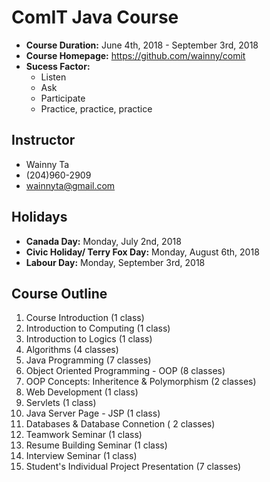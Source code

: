 # ComIT Java Course 

- **Course Duration:** June 4th, 2018 - September 3rd, 2018
- **Course Homepage:** https://github.com/wainny/comit
- **Sucess Factor:**
  - Listen
  - Ask
  - Participate
  - Practice, practice, practice

## Instructor
- Wainny Ta
- (204)960-2909
- wainnyta@gmail.com

## Holidays
- **Canada Day:** Monday, July 2nd, 2018
- **Civic Holiday/ Terry Fox Day:** Monday, August 6th, 2018
- **Labour Day:** Monday, September 3rd, 2018

## Course Outline
1. Course Introduction (1 class)
2. Introduction to Computing (1 class)
3. Introduction to Logics (1 class)
4. Algorithms (4 classes)
5. Java Programming (7 classes)
6. Object Oriented Programming - OOP (8 classes)
7. OOP Concepts: Inheritence & Polymorphism (2 classes)
8. Web Development (1 class)
9. Servlets (1 class)
10. Java Server Page - JSP (1 class)
11. Databases & Database Connetion ( 2 classes)
12. Teamwork Seminar (1 class)
13. Resume Building Seminar (1 class)
14. Interview Seminar (1 class)
15. Student's Individual Project Presentation (7 classes)
